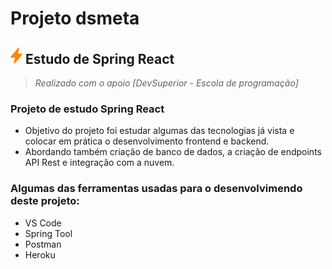 # Projeto dsmeta

## ![DevSuperior logo](https://raw.githubusercontent.com/devsuperior/bds-assets/main/ds/devsuperior-logo-small.png) Estudo de Spring React
>  *Realizado com o apoio [DevSuperior - Escola de programação]*


### Projeto de estudo Spring React
- Objetivo do projeto foi estudar algumas das tecnologias já vista e colocar em prática o desenvolvimento frontend e backend.
- Abordando também criação de banco de dados, a criação de endpoints API Rest e integração com a nuvem. 


### Algumas das ferramentas usadas para o desenvolvimendo deste projeto:
- VS Code
- Spring Tool
- Postman
- Heroku
